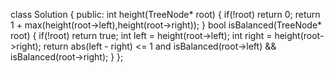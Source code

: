 class Solution {
public:
int height(TreeNode* root)
{
if(!root)
return 0;
return 1 + max(height(root->left),height(root->right));
}
bool isBalanced(TreeNode* root) {
if(!root)
return true;
int left = height(root->left);
int right = height(root->right);
return abs(left - right) <= 1 and isBalanced(root->left) && isBalanced(root->right);
}
};